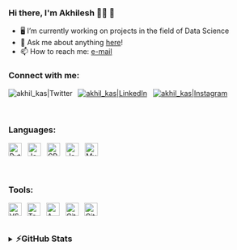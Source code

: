 ### Hi there, I'm Akhilesh 👨‍💻 👋

- 🖥️ I’m currently working on projects in the field of Data Science 
- 💬 Ask me about anything [here][issues]!
- 📫 How to reach me: [e-mail](mailto:akhilkas2001@gmail.com)

### Connect with me:
[<img align="left" alt="akhil_kas|Twitter" src="https://skillicons.dev/icons?i=twitter"/>][twitter] &nbsp;
[<img alt="akhil_kas|LinkedIn" src="https://skillicons.dev/icons?i=linkedin"/>][linkedin] &nbsp;
[<img alt="akhil_kas|Instagram" src="https://skillicons.dev/icons?i=instagram"/>][instagram]

<br>

### Languages:

<img alt="Python" width="26px" src="https://skillicons.dev/icons?i=py"/> &nbsp;
<img alt="Java" width="26px" src="https://skillicons.dev/icons?i=java" /> &nbsp;
<img alt="CPP" width="26px" src="https://skillicons.dev/icons?i=cpp"/> &nbsp;
<img alt="JavaScript" width="26px" src="https://skillicons.dev/icons?i=js"/> &nbsp;
<img alt="MySQL" width="26px" src="https://skillicons.dev/icons?i=mysql"/> &nbsp;

<br>

### Tools:

<img align="left" alt="VS Code" width="26px" src="https://skillicons.dev/icons?i=vscode"/> &nbsp;
<img alt="Tensorflow" width="26px" src="https://skillicons.dev/icons?i=tensorflow"> &nbsp;
<img alt="AWS" width="26px" src="https://skillicons.dev/icons?i=aws"/> &nbsp;
<img alt="Git" width="26px" src="https://skillicons.dev/icons?i=git" /> &nbsp;
<img alt="GitHub" width="26px" src="https://skillicons.dev/icons?i=github"/> &nbsp;

<br>

<details>
  <summary><h3 style="display: inline;">⚡GitHub Stats</h3></summary>
  <br>

  [![AkhilKas's github stats](https://github-readme-stats.vercel.app/api?username=AkhilKas&show_icons=true&theme=radical)](https://github.com/AkhilKas/github-readme-stats)

  [![Top Languages](https://github-readme-stats.vercel.app/api/top-langs/?username=AkhilKas&theme=radical)](https://github.com/AkhilKas/github-readme-stats)

</details>

[issues]: https://github.com/AkhilKas/AkhilKas/issues
[twitter]: https://twitter.com/akhil_kas
[instagram]: https://www.instagram.com/akhil_kas/
[linkedin]: https://www.linkedin.com/in/akhilesh-kasturi/

<!-- - 👻 I’m looking to collaborate on any open-source projects -->
<!--- 🤔 I’m looking for help with ...-->
